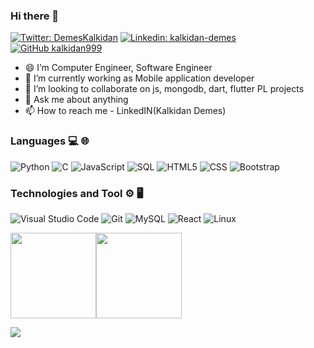 ### Hi there 👋

[![Twitter: DemesKalkidan](https://img.shields.io/twitter/follow/DemesKalkidan?style=social)](https://twitter.com/DemesKalkidan)
[![Linkedin: kalkidan-demes](https://img.shields.io/badge/-Kalkidan-blue?style=flat-square&logo=Linkedin&logoColor=white&link=https://www.linkedin.com/in/kalkidan-demes-5022361b6/)](https://www.linkedin.com/in/kalkidan-demes-5022361b6/)
[![GitHub kalkidan999](https://img.shields.io/github/followers/kalkidan999?label=follow&style=social)](https://github.com/kalkidan999)
<!--
**kalkidan999/kalkidan999** is a ✨ _special_ ✨ repository because its `README.md` (this file) appears on your GitHub profile.

Here are some ideas to get you started:
-->
- 😄 I’m Computer Engineer, Software Engineer
- 🔭 I’m currently working as Mobile application developer
- 👯 I’m looking to collaborate on js, mongodb, dart, flutter PL projects
- 💬 Ask me about anything 
- 📫 How to reach me - LinkedIN(Kalkidan Demes)

### Languages 💻 🌐
![Python](https://img.shields.io/badge/-Python-000?&logo=python)
![C](https://img.shields.io/badge/-C-000?&logo=C)
![JavaScript](https://img.shields.io/badge/-JavaScript-000?&logo=JavaScrip)
![SQL](https://img.shields.io/badge/-SQL-000?&logo=MySQL&logoColor=4479A1)
![HTML5](https://img.shields.io/badge/-HTML5-333333?style=flat&logo=HTML5) 
![CSS](https://img.shields.io/badge/-CSS-333333?style=flat&logo=CSS3)
![Bootstrap](https://img.shields.io/badge/-Bootstrap-333333?style=flat&logo=bootstrap)
### Technologies and Tool ⚙️ 🖥
![Visual Studio Code](https://img.shields.io/badge/-Visual%20Studio%20Code-333333?style=flat&logo=visual-studio-code&logoColor=007ACC)
![Git](https://img.shields.io/badge/-Git-333333?style=flat&logo=git)
![MySQL](https://img.shields.io/badge/-MySQL-333333?style=flat&logo=mysql)
![React](https://img.shields.io/badge/-React-000?&logo=React)
![Linux](https://img.shields.io/badge/-Linux-000?&logo=Linux&logoColor=FCC624)

<a href="https://github.com/kalkidan999"><img height="137px" src="https://github-readme-stats.vercel.app/api?username=kalkidan999&hide_title=true&hide_border=true&show_icons=true&include_all_commits=true&count_private=true&line_height=21&text_color=000&icon_color=000&bg_color=0,ea6161,ffc64d,fffc4d,52fa5a&theme=graywhite" /><!-- wi*quL3fcV --><img height="137px" src="https://github-readme-stats.vercel.app/api/top-langs/?username=kalkidan999&hide=html&hide_title=true&hide_border=true&layout=compact&langs_count=7&exclude_repo=comp426,Redventures-Movie-Quotes&text_color=000&icon_color=fff&bg_color=0,52fa5a,4dfcff,c64dff&theme=graywhite" /></a>

![](https://komarev.com/ghpvc/?username=kalkidan999)
